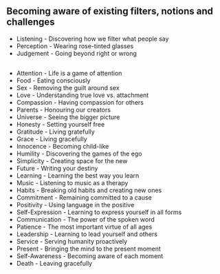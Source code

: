## Becoming aware of existing filters, notions and challenges

* Listening - Discovering how we filter what people say
* Perception - Wearing rose-tinted glasses
* Judgement - Going beyond right or wrong

## 



* Attention - Life is a game of attention
* Food - Eating consciously
* Sex - Removing the guilt around sex
* Love - Understanding true love vs. attachment
* Compassion - Having compassion for others
* Parents - Honouring our creators
* Universe - Seeing the bigger picture
* Honesty - Setting yourself free
* Gratitude - Living gratefully
* Grace - Living gracefully
* Innocence - Becoming child-like
* Humility - Discovering the games of the ego
* Simplicity - Creating space for the new
* Future - Writing your destiny
* Learning - Learning the best way you learn
* Music - Listening to music as a therapy
* Habits - Breaking old habits and creating new ones
* Commitment - Remaining committed to a cause
* Positivity - Using language in the positive
* Self-Expression - Learning to express yourself in all forms
* Communication - The power of the spoken word
* Patience - The most important virtue of all ages
* Leadership - Learning to lead yourself and others
* Service - Serving humanity proactively
* Present - Bringing the mind to the present moment
* Self-Awareness - Becoming aware of each moment
* Death - Leaving gracefully
